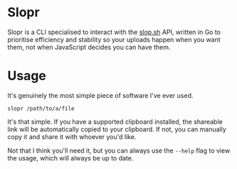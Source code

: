 # Slopr

Slopr is a CLI specialised to interact with the [slop.sh](https://api.slop.sh) API, written in Go to prioritise efficiency and stability so your uploads happen when you want them, not when JavaScript decides you can have them.

# Usage

It's genuinely the most simple piece of software I've ever used.

```
slopr /path/to/a/file
```

It's that simple. If you have a supported clipboard installed, the shareable link will be automatically copied to your clipboard. If not, you can manually copy it and share it with whoever you'd like.

Not that I think you'll need it, but you can always use the `--help` flag to view the usage, which will always be up to date.

